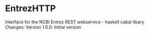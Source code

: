 EntrezHTTP
=========

Interface for the NCBI Entrez REST webservice - haskell cabal libary
Changes:
Version 1.0.0:
Initial version
